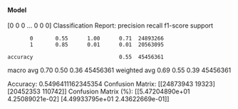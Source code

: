 #### Model
[0 0 0 ... 0 0 0]
Classification Report:
              precision    recall  f1-score   support

           0       0.55      1.00      0.71  24893266
           1       0.85      0.01      0.01  20563095

    accuracy                           0.55  45456361
   macro avg       0.70      0.50      0.36  45456361
weighted avg       0.69      0.55      0.39  45456361

Accuracy: 0.5496411162345354
Confusion Matrix:
[[24873943    19323]
 [20452353   110742]]
Confusion Matrix (%):
[[5.47204890e+01 4.25089021e-02]
 [4.49933795e+01 2.43622669e-01]]
